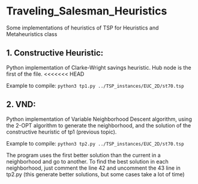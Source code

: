# Traveling_Salesman_Heuristics

Some implementations of heuristics of TSP for Heuristics and Metaheuristics class

## 1. Constructive Heuristic: 

Python implementation of Clarke-Wright savings heuristic. Hub node is the first of the file.
<<<<<<< HEAD

Example to compile: `python3 tp1.py ../TSP_instances/EUC_2D/st70.tsp`

## 2. VND: 

Python implementation of Variable Neighborhood Descent algorithm, using the 2-OPT algorithm to generate the neighborhood, and the solution of the constructive heurístic of tp1 (previous topic).

Example to compile: `python3 tp2.py ../TSP_instances/EUC_2D/st70.tsp`

The program uses the first better solution than the current in a neighborhood and go to another. To find the best solution in each neighborhood, just comment the line 42 and uncomment the 43 line in tp2.py (this generate better solutions, but some cases take a lot of time)
